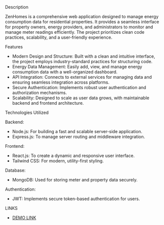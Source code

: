 Description

ZenHomes is a comprehensive web application designed to manage energy consumption data for residential properties. It provides a seamless interface for property owners, energy providers, and administrators to monitor and manage meter readings efficiently. The project prioritizes clean code practices, scalability, and a user-friendly experience.

Features

- Modern Design and Structure: Built with a clean and intuitive interface, the project employs industry-standard practices for structuring code.
- Energy Data Management: Easily add, view, and manage energy consumption data with a well-organized dashboard.
- API Integration: Connects to external services for managing data and ensuring seamless integration across platforms.
- Secure Authentication: Implements robust user authentication and authorization mechanisms.
- Scalability: Designed to scale as user data grows, with maintainable backend and frontend architecture.

Technologies Utilized

Backend:
- Node.js: For building a fast and scalable server-side application.
- Express.js: To manage server routing and middleware integration.

Frontend:
- React.js: To create a dynamic and responsive user interface.
- Tailwind CSS: For modern, utility-first styling.

Database:
- MongoDB: Used for storing meter and property data securely.

Authentication:
- JWT: Implements secure token-based authentication for users.

LINKS
- [DEMO LINK](https://zenhomes-six.vercel.app/)